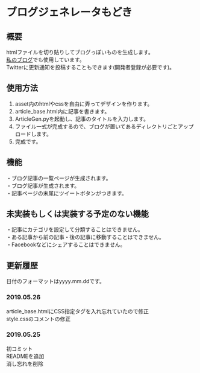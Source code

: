 # ブログジェネレータもどき

## 概要

htmlファイルを切り貼りしてブログっぽいものを生成します。  
[私のブログ](https://qmainconts.f5.si/blog/blog_index.html)でも使用しています。  
Twitterに更新通知を投稿することもできます(開発者登録が必要です)。  

## 使用方法

1. asset内のhtmlやcssを自由に弄ってデザインを作ります。
2. article_base.html内に記事を書きます。
3. ArticleGen.pyを起動し、記事のタイトルを入力します。
4. ファイル一式が完成するので、ブログが置いてあるディレクトリごとアップロードします。
5. 完成です。

## 機能

・ブログ記事の一覧ページが生成されます。  
・ブログ記事が生成されます。  
・記事ページの末尾にツイートボタンがつきます。

## 未実装もしくは実装する予定のない機能

・記事にカテゴリを設定して分類することはできません。  
・ある記事から前の記事・後の記事に移動することはできません。  
・Facebookなどにシェアすることはできません。  

## 更新履歴

日付のフォーマットはyyyy.mm.ddです。

### 2019.05.26

article_base.htmlにCSS指定タグを入れ忘れていたので修正  
style.cssのコメントの修正

### 2019.05.25

初コミット  
READMEを追加  
消し忘れを削除
